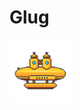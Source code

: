 # Glug

<img src="https://raw.githubusercontent.com/glug-glug/glug/assets/images/glug.png" width="100px" height="100px" />